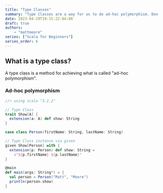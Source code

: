 ```yaml
---
title: "Type Classes"
summary: "Type Classes are a way for us to do ad-hoc polymorphism. Don't know what ad-hoc polymorphism is? No worries, we'll cover that in this chapter."
date: 2023-04-29T19:15:22-04:00
draft: true
authors:
    - "mattmoore"
series: ["Scala for Beginners"]
series_order: 6
---
```


## What is a type class?

A type class is a method for achieving what is called "ad-hoc polymorphism".

### Ad-hoc polymorphism

```scala {linenos=table}
//> using scala "3.2.2"

// Type Class
trait Show[A] {
  extension(a: A) def show: String
}

case class Person(firstName: String, lastName: String)

// Type Class instance via given
given Show[Person] with {
  extension(p: Person) def show: String =
    s"${p.firstName} ${p.lastName}"
}

@main
def main(args: String*) = {
  val person = Person("Matt", "Moore")
  println(person.show)
}
```
